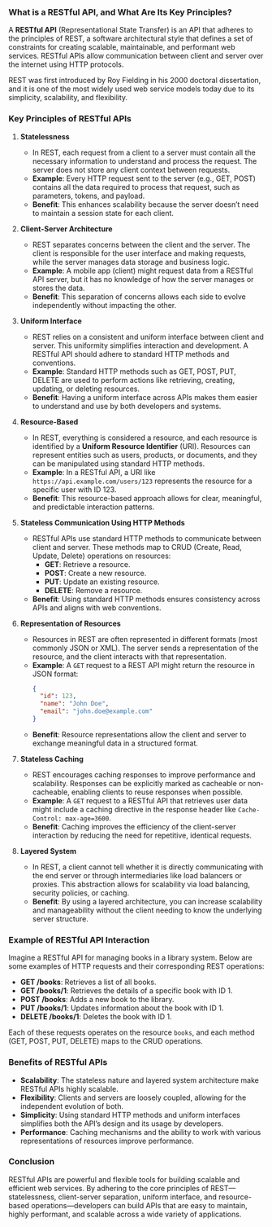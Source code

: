 ### What is a RESTful API, and What Are Its Key Principles?

A **RESTful API** (Representational State Transfer) is an API that adheres to the principles of REST, a software architectural style that defines a set of constraints for creating scalable, maintainable, and performant web services. RESTful APIs allow communication between client and server over the internet using HTTP protocols.

REST was first introduced by Roy Fielding in his 2000 doctoral dissertation, and it is one of the most widely used web service models today due to its simplicity, scalability, and flexibility.

### Key Principles of RESTful APIs

1. **Statelessness**
   - In REST, each request from a client to a server must contain all the necessary information to understand and process the request. The server does not store any client context between requests.
   - **Example**: Every HTTP request sent to the server (e.g., GET, POST) contains all the data required to process that request, such as parameters, tokens, and payload.
   - **Benefit**: This enhances scalability because the server doesn’t need to maintain a session state for each client.

2. **Client-Server Architecture**
   - REST separates concerns between the client and the server. The client is responsible for the user interface and making requests, while the server manages data storage and business logic.
   - **Example**: A mobile app (client) might request data from a RESTful API server, but it has no knowledge of how the server manages or stores the data.
   - **Benefit**: This separation of concerns allows each side to evolve independently without impacting the other.

3. **Uniform Interface**
   - REST relies on a consistent and uniform interface between client and server. This uniformity simplifies interaction and development. A RESTful API should adhere to standard HTTP methods and conventions.
   - **Example**: Standard HTTP methods such as GET, POST, PUT, DELETE are used to perform actions like retrieving, creating, updating, or deleting resources.
   - **Benefit**: Having a uniform interface across APIs makes them easier to understand and use by both developers and systems.

4. **Resource-Based**
   - In REST, everything is considered a resource, and each resource is identified by a **Uniform Resource Identifier** (URI). Resources can represent entities such as users, products, or documents, and they can be manipulated using standard HTTP methods.
   - **Example**: In a RESTful API, a URI like `https://api.example.com/users/123` represents the resource for a specific user with ID 123.
   - **Benefit**: This resource-based approach allows for clear, meaningful, and predictable interaction patterns.

5. **Stateless Communication Using HTTP Methods**
   - RESTful APIs use standard HTTP methods to communicate between client and server. These methods map to CRUD (Create, Read, Update, Delete) operations on resources:
     - **GET**: Retrieve a resource.
     - **POST**: Create a new resource.
     - **PUT**: Update an existing resource.
     - **DELETE**: Remove a resource.
   - **Benefit**: Using standard HTTP methods ensures consistency across APIs and aligns with web conventions.

6. **Representation of Resources**
   - Resources in REST are often represented in different formats (most commonly JSON or XML). The server sends a representation of the resource, and the client interacts with that representation.
   - **Example**: A `GET` request to a REST API might return the resource in JSON format:
     ```json
     {
       "id": 123,
       "name": "John Doe",
       "email": "john.doe@example.com"
     }
     ```
   - **Benefit**: Resource representations allow the client and server to exchange meaningful data in a structured format.

7. **Stateless Caching**
   - REST encourages caching responses to improve performance and scalability. Responses can be explicitly marked as cacheable or non-cacheable, enabling clients to reuse responses when possible.
   - **Example**: A `GET` request to a RESTful API that retrieves user data might include a caching directive in the response header like `Cache-Control: max-age=3600`.
   - **Benefit**: Caching improves the efficiency of the client-server interaction by reducing the need for repetitive, identical requests.

8. **Layered System**
   - In REST, a client cannot tell whether it is directly communicating with the end server or through intermediaries like load balancers or proxies. This abstraction allows for scalability via load balancing, security policies, or caching.
   - **Benefit**: By using a layered architecture, you can increase scalability and manageability without the client needing to know the underlying server structure.

### Example of RESTful API Interaction

Imagine a RESTful API for managing books in a library system. Below are some examples of HTTP requests and their corresponding REST operations:

- **GET /books**: Retrieves a list of all books.
- **GET /books/1**: Retrieves the details of a specific book with ID 1.
- **POST /books**: Adds a new book to the library.
- **PUT /books/1**: Updates information about the book with ID 1.
- **DELETE /books/1**: Deletes the book with ID 1.

Each of these requests operates on the resource `books`, and each method (GET, POST, PUT, DELETE) maps to the CRUD operations.

### Benefits of RESTful APIs

- **Scalability**: The stateless nature and layered system architecture make RESTful APIs highly scalable.
- **Flexibility**: Clients and servers are loosely coupled, allowing for the independent evolution of both.
- **Simplicity**: Using standard HTTP methods and uniform interfaces simplifies both the API’s design and its usage by developers.
- **Performance**: Caching mechanisms and the ability to work with various representations of resources improve performance.

### Conclusion

RESTful APIs are powerful and flexible tools for building scalable and efficient web services. By adhering to the core principles of REST—statelessness, client-server separation, uniform interface, and resource-based operations—developers can build APIs that are easy to maintain, highly performant, and scalable across a wide variety of applications.